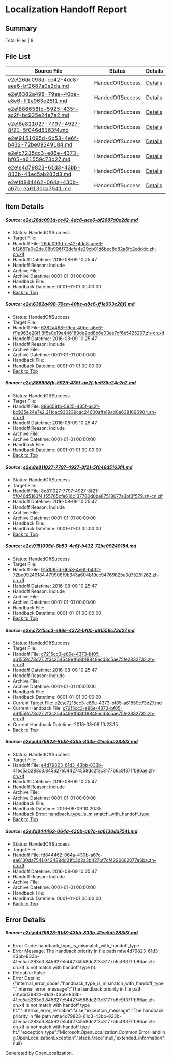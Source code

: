 # <a name='report-top'></a> Localization Handoff Report

## Summary
 Total Files | 8

## File List
 Source File | Status | Details 
 ----------- | ------ | ------- 
 [e2e\26dc093d-ce42-4dc8-aee6-bf2687a0e2da.md](https://github.com/OpenLocalizationTestOrg/oltest/blob/2083c044cb9325419b72c1b031d1067dae98e728/e2e/26dc093d-ce42-4dc8-aee6-bf2687a0e2da.md) | HandedOffSuccess | [Details](#5385bd005eaba8903a18a4cd25adf4bffc2842932)
 [e2e\6382a498-79ea-40be-a8e6-ff1e963e28f1.md](https://github.com/OpenLocalizationTestOrg/oltest/blob/2b6d256282cddab1e6bde4d766e0b498d4ea4684/e2e/6382a498-79ea-40be-a8e6-ff1e963e28f1.md) | HandedOffSuccess | [Details](#e3b64c7553fb484a26b71c1cb2b08a2f98527ed06)
 [e2e\886658fb-5925-435f-ac2f-bc935e24e7a2.md](https://github.com/OpenLocalizationTestOrg/oltest/blob/f7a4f6bda59d266fd03daae7f13e3f85ecb61dd5/e2e/886658fb-5925-435f-ac2f-bc935e24e7a2.md) | HandedOffSuccess | [Details](#1ffb7de67b74c3a08df133e7406054787e6be50b7)
 [e2e\8e811027-7797-4927-8f21-5f046d5163f4.md](https://github.com/OpenLocalizationTestOrg/oltest/blob/786d5f2bdafef593651130dc48dffab1d1df8149/e2e/8e811027-7797-4927-8f21-5f046d5163f4.md) | HandedOffSuccess | [Details](#b654c8334bf1f022a7ae061a869e0191ee605b2f8)
 [e2e\9151095d-6b53-4e6f-b432-72be09249184.md](https://github.com/OpenLocalizationTestOrg/oltest/blob/e15d50d7bca563912aaa49884af69602314ab78c/e2e/9151095d-6b53-4e6f-b432-72be09249184.md) | HandedOffSuccess | [Details](#9bc099b15d9e401992b8a8e07add82e4175f8ad89)
 [e2e\c7215cc3-e86e-4373-bf05-a61559c73d27.md](https://github.com/OpenLocalizationTestOrg/oltest/blob/77eec67a2386bd3d6e5aa9e24130ba4958388307/e2e/c7215cc3-e86e-4373-bf05-a61559c73d27.md) | HandedOffSuccess | [Details](#c37f4465a8a83b3df12444d2ee05a2069c16f97511)
 [e2e\e4d79823-61d3-43bb-833b-41ec5ab283d3.md](https://github.com/OpenLocalizationTestOrg/oltest/blob/f63acdea63d7c8dce81c23e8cffb34b5c3c574a1/e2e/e4d79823-61d3-43bb-833b-41ec5ab283d3.md) | HandedOffSuccess | [Details](#7734d508ac085a8b0d50a64a4f8b75a28c9c585813)
 [e2e\fd844462-064a-430b-a67c-ea6130da7541.md](https://github.com/OpenLocalizationTestOrg/oltest/blob/779d1f1591457839cf1c940cd86bad4401df19b8/e2e/fd844462-064a-430b-a67c-ea6130da7541.md) | HandedOffSuccess | [Details](#2cb4cd44b509fdc4aeffe3728371fd81f697e92215)

## Item Details
##### <a name='5385bd005eaba8903a18a4cd25adf4bffc2842932'></a> Source: [e2e\26dc093d-ce42-4dc8-aee6-bf2687a0e2da.md](https://github.com/OpenLocalizationTestOrg/oltest/blob/2083c044cb9325419b72c1b031d1067dae98e728/e2e/26dc093d-ce42-4dc8-aee6-bf2687a0e2da.md)
* Status: HandedOffSuccess
* Target File: 
* Handoff File: [26dc093d-ce42-4dc8-aee6-bf2687a0e2da.08b996f72dcfa4e29cb01d6bec8d82a6fc2edddc.zh-cn.xlf](https://github.com/OpenLocalizationTestOrg/olhandoff-e2e/blob/e4d64da68e411689c6d83ef17fcca79d8ea1f373/ol-handoff/OpenLocalizationTestOrg/ol-test-zhcn/ci/mt/26dc093d-ce42-4dc8-aee6-bf2687a0e2da.08b996f72dcfa4e29cb01d6bec8d82a6fc2edddc.zh-cn.xlf)
* Handoff Datetime: 2016-08-09 10:25:47
* Handoff Reason: Include
* Archive File: 
* Archive Datetime: 0001-01-01 00:00:00
* Handback File: 
* Handback Datetime: 0001-01-01 00:00:00
* [Back to Top](#report-top)

##### <a name='e3b64c7553fb484a26b71c1cb2b08a2f98527ed06'></a> Source: [e2e\6382a498-79ea-40be-a8e6-ff1e963e28f1.md](https://github.com/OpenLocalizationTestOrg/oltest/blob/2b6d256282cddab1e6bde4d766e0b498d4ea4684/e2e/6382a498-79ea-40be-a8e6-ff1e963e28f1.md)
* Status: HandedOffSuccess
* Target File: 
* Handoff File: [6382a498-79ea-40be-a8e6-ff1e963e28f1.8f5a0e19e446189de2bd8b6e03ee7cf6e5425207.zh-cn.xlf](https://github.com/OpenLocalizationTestOrg/olhandoff-e2e/blob/e4d64da68e411689c6d83ef17fcca79d8ea1f373/ol-handoff/OpenLocalizationTestOrg/ol-test-zhcn/ci/mt/6382a498-79ea-40be-a8e6-ff1e963e28f1.8f5a0e19e446189de2bd8b6e03ee7cf6e5425207.zh-cn.xlf)
* Handoff Datetime: 2016-08-09 10:25:47
* Handoff Reason: Include
* Archive File: 
* Archive Datetime: 0001-01-01 00:00:00
* Handback File: 
* Handback Datetime: 0001-01-01 00:00:00
* [Back to Top](#report-top)

##### <a name='1ffb7de67b74c3a08df133e7406054787e6be50b7'></a> Source: [e2e\886658fb-5925-435f-ac2f-bc935e24e7a2.md](https://github.com/OpenLocalizationTestOrg/oltest/blob/f7a4f6bda59d266fd03daae7f13e3f85ecb61dd5/e2e/886658fb-5925-435f-ac2f-bc935e24e7a2.md)
* Status: HandedOffSuccess
* Target File: 
* Handoff File: [886658fb-5925-435f-ac2f-bc935e24e7a2.211cac930239cac24600affa19ad0e6381690904.zh-cn.xlf](https://github.com/OpenLocalizationTestOrg/olhandoff-e2e/blob/e4d64da68e411689c6d83ef17fcca79d8ea1f373/ol-handoff/OpenLocalizationTestOrg/ol-test-zhcn/ci/mt/886658fb-5925-435f-ac2f-bc935e24e7a2.211cac930239cac24600affa19ad0e6381690904.zh-cn.xlf)
* Handoff Datetime: 2016-08-09 10:25:47
* Handoff Reason: Include
* Archive File: 
* Archive Datetime: 0001-01-01 00:00:00
* Handback File: 
* Handback Datetime: 0001-01-01 00:00:00
* [Back to Top](#report-top)

##### <a name='b654c8334bf1f022a7ae061a869e0191ee605b2f8'></a> Source: [e2e\8e811027-7797-4927-8f21-5f046d5163f4.md](https://github.com/OpenLocalizationTestOrg/oltest/blob/786d5f2bdafef593651130dc48dffab1d1df8149/e2e/8e811027-7797-4927-8f21-5f046d5163f4.md)
* Status: HandedOffSuccess
* Target File: 
* Handoff File: [8e811027-7797-4927-8f21-5f046d5163f4.f55765cfe616c137780d0be87518077a3bf3f579.zh-cn.xlf](https://github.com/OpenLocalizationTestOrg/olhandoff-e2e/blob/e4d64da68e411689c6d83ef17fcca79d8ea1f373/ol-handoff/OpenLocalizationTestOrg/ol-test-zhcn/ci/mt/8e811027-7797-4927-8f21-5f046d5163f4.f55765cfe616c137780d0be87518077a3bf3f579.zh-cn.xlf)
* Handoff Datetime: 2016-08-09 10:25:47
* Handoff Reason: Include
* Archive File: 
* Archive Datetime: 0001-01-01 00:00:00
* Handback File: 
* Handback Datetime: 0001-01-01 00:00:00
* [Back to Top](#report-top)

##### <a name='9bc099b15d9e401992b8a8e07add82e4175f8ad89'></a> Source: [e2e\9151095d-6b53-4e6f-b432-72be09249184.md](https://github.com/OpenLocalizationTestOrg/oltest/blob/e15d50d7bca563912aaa49884af69602314ab78c/e2e/9151095d-6b53-4e6f-b432-72be09249184.md)
* Status: HandedOffSuccess
* Target File: 
* Handoff File: [9151095d-6b53-4e6f-b432-72be09249184.479908f9b343a604b19ce94769825e0d7525f262.zh-cn.xlf](https://github.com/OpenLocalizationTestOrg/olhandoff-e2e/blob/e4d64da68e411689c6d83ef17fcca79d8ea1f373/ol-handoff/OpenLocalizationTestOrg/ol-test-zhcn/ci/mt/9151095d-6b53-4e6f-b432-72be09249184.479908f9b343a604b19ce94769825e0d7525f262.zh-cn.xlf)
* Handoff Datetime: 2016-08-09 10:25:47
* Handoff Reason: Include
* Archive File: 
* Archive Datetime: 0001-01-01 00:00:00
* Handback File: 
* Handback Datetime: 0001-01-01 00:00:00
* [Back to Top](#report-top)

##### <a name='c37f4465a8a83b3df12444d2ee05a2069c16f97511'></a> Source: [e2e\c7215cc3-e86e-4373-bf05-a61559c73d27.md](https://github.com/OpenLocalizationTestOrg/oltest/blob/77eec67a2386bd3d6e5aa9e24130ba4958388307/e2e/c7215cc3-e86e-4373-bf05-a61559c73d27.md)
* Status: HandedOffSuccess
* Target File: 
* Handoff File: [c7215cc3-e86e-4373-bf05-a61559c73d27.2f3c254549e1f68b18848acd3c5ae75fe2832732.zh-cn.xlf](https://github.com/OpenLocalizationTestOrg/olhandoff-e2e/blob/e4d64da68e411689c6d83ef17fcca79d8ea1f373/ol-handoff/OpenLocalizationTestOrg/ol-test-zhcn/ci/mt/c7215cc3-e86e-4373-bf05-a61559c73d27.2f3c254549e1f68b18848acd3c5ae75fe2832732.zh-cn.xlf)
* Handoff Datetime: 2016-08-09 10:25:47
* Handoff Reason: Include
* Archive File: 
* Archive Datetime: 0001-01-01 00:00:00
* Handback File: 
* Handback Datetime: 0001-01-01 00:00:00
* Current Target File: [e2e\c7215cc3-e86e-4373-bf05-a61559c73d27.md](https://github.com/OpenLocalizationTestOrg/ol-test-zhcn/blob/2c320ec6d623dcf71b61d1688ce8e0e147d756de/e2e/c7215cc3-e86e-4373-bf05-a61559c73d27.md)
* Current Handback File: [c7215cc3-e86e-4373-bf05-a61559c73d27.2f3c254549e1f68b18848acd3c5ae75fe2832732.zh-cn.xlf](https://github.com/OpenLocalizationTestOrg/olhandback-e2e/blob/8621bd58acb8841b0c986a794af2b6e5f7817e80/ol-handback/OpenLocalizationTestOrg/ol-test-zhcn/ci/c7215cc3-e86e-4373-bf05-a61559c73d27.2f3c254549e1f68b18848acd3c5ae75fe2832732.zh-cn.xlf)
* Current Handback Datetime: 2016-08-09 10:23:15
* [Back to Top](#report-top)

##### <a name='7734d508ac085a8b0d50a64a4f8b75a28c9c585813'></a> Source: [e2e\e4d79823-61d3-43bb-833b-41ec5ab283d3.md](https://github.com/OpenLocalizationTestOrg/oltest/blob/f63acdea63d7c8dce81c23e8cffb34b5c3c574a1/e2e/e4d79823-61d3-43bb-833b-41ec5ab283d3.md)
* Status: HandedOffSuccess
* Target File: 
* Handoff File: [e4d79823-61d3-43bb-833b-41ec5ab283d3.845627e544274558dc2f3c3177b6c9f371fb86ae.zh-cn.xlf](https://github.com/OpenLocalizationTestOrg/olhandoff-e2e/blob/e4d64da68e411689c6d83ef17fcca79d8ea1f373/ol-handoff/OpenLocalizationTestOrg/ol-test-zhcn/ci/mt/e4d79823-61d3-43bb-833b-41ec5ab283d3.845627e544274558dc2f3c3177b6c9f371fb86ae.zh-cn.xlf)
* Handoff Datetime: 2016-08-09 10:25:47
* Handoff Reason: Include
* Archive File: 
* Archive Datetime: 0001-01-01 00:00:00
* Handback File: 
* Handback Datetime: 2016-08-09 10:20:35
* Handback Error: [handback_type_is_mismatch_with_handoff_type](#7734d508ac085a8b0d50a64a4f8b75a28c9c585813handback_type_is_mismatch_with_handoff_type)
* [Back to Top](#report-top)

##### <a name='2cb4cd44b509fdc4aeffe3728371fd81f697e92215'></a> Source: [e2e\fd844462-064a-430b-a67c-ea6130da7541.md](https://github.com/OpenLocalizationTestOrg/oltest/blob/779d1f1591457839cf1c940cd86bad4401df19b8/e2e/fd844462-064a-430b-a67c-ea6130da7541.md)
* Status: HandedOffSuccess
* Target File: 
* Handoff File: [fd844462-064a-430b-a67c-ea6130da7541.042489dd31fc3d2a3b427bf7cf4296662077e6ba.zh-cn.xlf](https://github.com/OpenLocalizationTestOrg/olhandoff-e2e/blob/e4d64da68e411689c6d83ef17fcca79d8ea1f373/ol-handoff/OpenLocalizationTestOrg/ol-test-zhcn/ci/mt/fd844462-064a-430b-a67c-ea6130da7541.042489dd31fc3d2a3b427bf7cf4296662077e6ba.zh-cn.xlf)
* Handoff Datetime: 2016-08-09 10:25:47
* Handoff Reason: Include
* Archive File: 
* Archive Datetime: 0001-01-01 00:00:00
* Handback File: 
* Handback Datetime: 0001-01-01 00:00:00
* [Back to Top](#report-top)


## Error Details
##### <a name='7734d508ac085a8b0d50a64a4f8b75a28c9c585813handback_type_is_mismatch_with_handoff_type'></a> Source: [e2e\e4d79823-61d3-43bb-833b-41ec5ab283d3.md](#7734d508ac085a8b0d50a64a4f8b75a28c9c585813)
* Error Code: handback_type_is_mismatch_with_handoff_type
* Error Message: The handback priority in file path mt\e4d79823-61d3-43bb-833b-41ec5ab283d3.845627e544274558dc2f3c3177b6c9f371fb86ae.zh-cn.xlf is not match with handoff type ht.
* Retriable: False
* Error Details: {"internal_error_code":"handback_type_is_mismatch_with_handoff_type","internal_error_message":"The handback priority in file path mt\\e4d79823-61d3-43bb-833b-41ec5ab283d3.845627e544274558dc2f3c3177b6c9f371fb86ae.zh-cn.xlf is not match with handoff type ht.","internal_error_retriable":false,"exception_message":"The handback priority in file path mt\\e4d79823-61d3-43bb-833b-41ec5ab283d3.845627e544274558dc2f3c3177b6c9f371fb86ae.zh-cn.xlf is not match with handoff type ht.","exception_type":"Microsoft.OpenLocalization.Common.ErrorHandling.OpenLocalizationException","stack_trace":null,"extended_information":null}


Generated by OpenLocalization.
